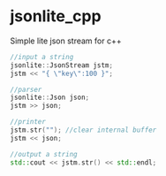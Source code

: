 jsonlite_cpp
============

Simple lite json stream for c++

```cpp
//input a string
jsonlite::JsonStream jstm;
jstm << "{ \"key\":100 }";

//parser
jsonlite::Json json;
jstm >> json;

//printer
jstm.str(""); //clear internal buffer
jstm << json;

//output a string
std::cout << jstm.str() << std::endl;
```
